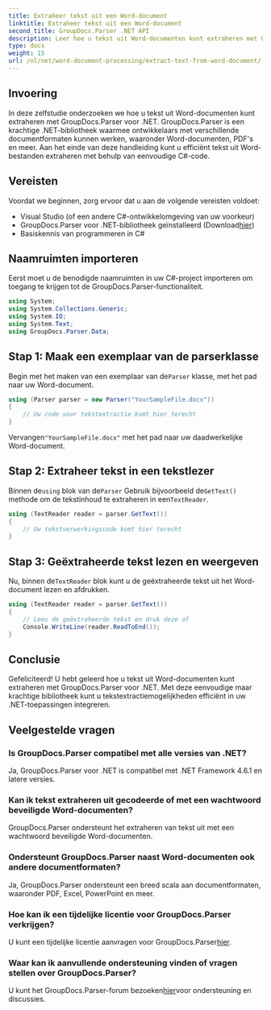 ```yaml
---
title: Extraheer tekst uit een Word-document
linktitle: Extraheer tekst uit een Word-document
second_title: GroupDocs.Parser .NET API
description: Leer hoe u tekst uit Word-documenten kunt extraheren met GroupDocs.Parser voor .NET. Stapsgewijze handleiding met codevoorbeelden.
type: docs
weight: 15
url: /nl/net/word-document-processing/extract-text-from-word-document/
---
```

## Invoering
In deze zelfstudie onderzoeken we hoe u tekst uit Word-documenten kunt extraheren met GroupDocs.Parser voor .NET. GroupDocs.Parser is een krachtige .NET-bibliotheek waarmee ontwikkelaars met verschillende documentformaten kunnen werken, waaronder Word-documenten, PDF's en meer. Aan het einde van deze handleiding kunt u efficiënt tekst uit Word-bestanden extraheren met behulp van eenvoudige C#-code.
## Vereisten
Voordat we beginnen, zorg ervoor dat u aan de volgende vereisten voldoet:
- Visual Studio (of een andere C#-ontwikkelomgeving van uw voorkeur)
- GroupDocs.Parser voor .NET-bibliotheek geïnstalleerd (Download[hier](https://releases.groupdocs.com/parser/net/))
- Basiskennis van programmeren in C#

## Naamruimten importeren
Eerst moet u de benodigde naamruimten in uw C#-project importeren om toegang te krijgen tot de GroupDocs.Parser-functionaliteit.
```csharp
using System;
using System.Collections.Generic;
using System.IO;
using System.Text;
using GroupDocs.Parser.Data;
```
## Stap 1: Maak een exemplaar van de parserklasse
 Begin met het maken van een exemplaar van de`Parser` klasse, met het pad naar uw Word-document.
```csharp
using (Parser parser = new Parser("YourSampleFile.docx"))
{
    // Uw code voor tekstextractie komt hier terecht
}
```
 Vervangen`"YourSampleFile.docx"` met het pad naar uw daadwerkelijke Word-document.
## Stap 2: Extraheer tekst in een tekstlezer
 Binnen de`using` blok van de`Parser` Gebruik bijvoorbeeld de`GetText()` methode om de tekstinhoud te extraheren in een`TextReader`.
```csharp
using (TextReader reader = parser.GetText())
{
    // Uw tekstverwerkingscode komt hier terecht
}
```
## Stap 3: Geëxtraheerde tekst lezen en weergeven
 Nu, binnen de`TextReader` blok kunt u de geëxtraheerde tekst uit het Word-document lezen en afdrukken.
```csharp
using (TextReader reader = parser.GetText())
{
    // Lees de geëxtraheerde tekst en druk deze af
    Console.WriteLine(reader.ReadToEnd());
}
```

## Conclusie
Gefeliciteerd! U hebt geleerd hoe u tekst uit Word-documenten kunt extraheren met GroupDocs.Parser voor .NET. Met deze eenvoudige maar krachtige bibliotheek kunt u tekstextractiemogelijkheden efficiënt in uw .NET-toepassingen integreren.

## Veelgestelde vragen
### Is GroupDocs.Parser compatibel met alle versies van .NET?
Ja, GroupDocs.Parser voor .NET is compatibel met .NET Framework 4.6.1 en latere versies.
### Kan ik tekst extraheren uit gecodeerde of met een wachtwoord beveiligde Word-documenten?
GroupDocs.Parser ondersteunt het extraheren van tekst uit met een wachtwoord beveiligde Word-documenten.
### Ondersteunt GroupDocs.Parser naast Word-documenten ook andere documentformaten?
Ja, GroupDocs.Parser ondersteunt een breed scala aan documentformaten, waaronder PDF, Excel, PowerPoint en meer.
### Hoe kan ik een tijdelijke licentie voor GroupDocs.Parser verkrijgen?
 U kunt een tijdelijke licentie aanvragen voor GroupDocs.Parser[hier](https://purchase.groupdocs.com/temporary-license/).
### Waar kan ik aanvullende ondersteuning vinden of vragen stellen over GroupDocs.Parser?
 U kunt het GroupDocs.Parser-forum bezoeken[hier](https://forum.groupdocs.com/c/parser/17)voor ondersteuning en discussies.